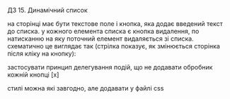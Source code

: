 ДЗ 15. Динамічний список

на сторінці має бути текстове поле і кнопка, яка додає введений текст до списка. у кожного елемента списка є кнопка видалення, по натисканню на яку поточний елемент видаляється зі списка. схематично це виглядає так (стрілка показує, як змінюється сторінка після кліку на кнопку):

застосувати принцип делегування подій, що не додавати обробник кожній кнопці [x]

стилі можна які завгодно, але додавати у файлі css
